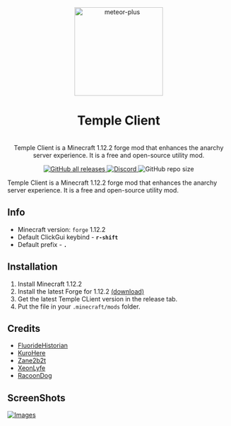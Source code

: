 <div align="center">
	<img src="https://github.com/TempleDevelopment/Temple-Client/blob/main/github/images/logo.png" alt="meteor-plus" width="200px"/>
	<h1>Temple Client</h1>
	<br>
		Temple Client is a Minecraft 1.12.2 forge mod that enhances the anarchy server experience. It is a free and open-source utility mod.
	<br>
</div>

<p align="center">
  <a href="https://github.com/TempleDevelopment/Temple-Client/releases">
    <img src="https://img.shields.io/github/downloads/TempleDevelopment/Temple-Client/total?color=seagreen" alt="GitHub all releases">
  </a>
  <a href="https://discord.gg/XZUGTpGCe8">
    <img src="https://img.shields.io/discord/1125838140456849418?color=skyblue&logo=discord&logoColor=white" alt="Discord">
  </a>
  <img src="https://img.shields.io/github/repo-size/TempleDevelopment/Temple-Client" alt="GitHub repo size">
</p>

Temple Client is a Minecraft 1.12.2 forge mod that enhances the anarchy server experience. 
It is a free and open-source utility mod.

## Info
- Minecraft version: ```forge``` 1.12.2
- Default ClickGui keybind - **```r-shift```**
- Default prefix  - **```.```**

## Installation
1. Install Minecraft 1.12.2
2. Install the latest Forge for 1.12.2 [(download)](https://files.minecraftforge.net/net/minecraftforge/forge/index_1.12.2.html)
3. Get the latest Temple CLient version in the release tab.
4. Put the file in your `.minecraft/mods` folder.

## Credits
- [FluorideHistorian](https://github.com/FluorideHistorian)
- [KuroHere](https://github.com/KuroHere)
- [Zane2b2t](https://github.com/Zane2b2t)
- [XeonLyfe](https://github.com/XeonLyfe)
- [RacoonDog](https://github.com/RacoonDog)

## ScreenShots
<a href="https://github.com/PhilipPanda/Temple-Client/blob/main/github/images/">
  <img src="https://github.com/PhilipPanda/Temple-Client/blob/main/github/images/" alt="Images">
</a>
